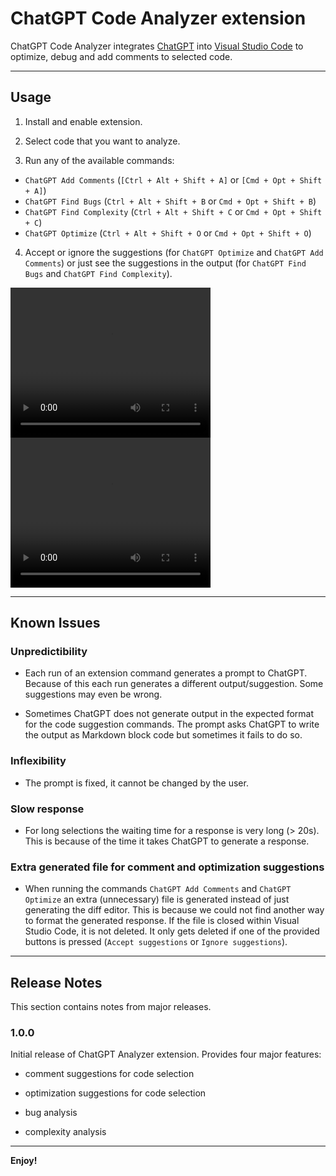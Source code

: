 # ChatGPT Code Analyzer extension

ChatGPT Code Analyzer integrates [ChatGPT](https://chat.openai.com) into
[Visual Studio Code](https://code.visualstudio.com) to optimize, debug and add
comments to selected code.

---

## Usage

1. Install and enable extension.

2. Select code that you want to analyze.

3. Run any of the available commands:
- `ChatGPT Add Comments` (`[Ctrl + Alt + Shift + A]` or `[Cmd + Opt + Shift + A]`)
- `ChatGPT Find Bugs` (`Ctrl + Alt + Shift + B` or `Cmd + Opt + Shift + B`)
- `ChatGPT Find Complexity` (`Ctrl + Alt + Shift + C` or `Cmd + Opt + Shift + C`)
- `ChatGPT Optimize` (`Ctrl + Alt + Shift + O` or `Cmd + Opt + Shift + O`)

4. Accept or ignore the suggestions (for `ChatGPT Optimize` and `ChatGPT Add Comments`)
or just see the suggestions in the output (for `ChatGPT Find Bugs` and
`ChatGPT Find Complexity`).


<video width="320" height="240" controls><source src="img/demo_bugs_and_complexity.mov"></video>
<video width="320" height="240" controls><source src="https://i.imgur.com/VRfQjrA.mp4"></video>

---

## Known Issues

### Unpredictibility

- Each run of an extension command generates a prompt to ChatGPT. Because of this
  each run generates a different output/suggestion. Some suggestions may even be
  wrong.

- Sometimes ChatGPT does not generate output in the expected format for the code
  suggestion commands. The prompt asks ChatGPT to write the output as Markdown
  block code but sometimes it fails to do so.

### Inflexibility

- The prompt is fixed, it cannot be changed by the user.

### Slow response

- For long selections the waiting time for a response is very long (> 20s). This
  is because of the time it takes ChatGPT to generate a response.

### Extra generated file for comment and optimization suggestions

- When running the commands `ChatGPT Add Comments` and `ChatGPT Optimize` an
  extra (unnecessary) file is generated instead of just generating the diff
  editor. This is because we could not find another way to format the generated
  response. If the file is closed within Visual Studio Code, it is not deleted.
  It only gets deleted if one of the provided buttons is pressed (`Accept suggestions`
  or `Ignore suggestions`).

---

## Release Notes

This section contains notes from major releases.

### 1.0.0

Initial release of ChatGPT Analyzer extension. Provides four major features:

- comment suggestions for code selection

- optimization suggestions for code selection

- bug analysis

- complexity analysis

---

**Enjoy!**
